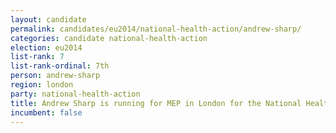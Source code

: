 ```yaml
---
layout: candidate
permalink: candidates/eu2014/national-health-action/andrew-sharp/
categories: candidate national-health-action
election: eu2014
list-rank: 7
list-rank-ordinal: 7th
person: andrew-sharp
region: london
party: national-health-action
title: Andrew Sharp is running for MEP in London for the National Health Action Party
incumbent: false
---
```

